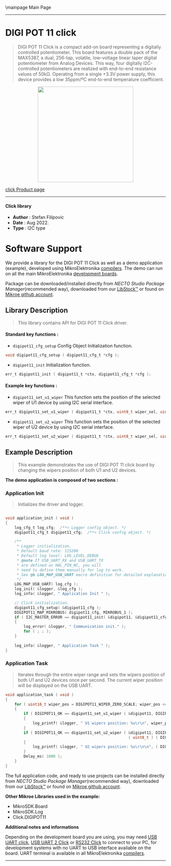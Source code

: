 \mainpage Main Page

---
# DIGI POT 11 click

> DIGI POT 11 Click is a compact add-on board representing a digitally controlled potentiometer. This board features a double pack of the MAX5387, a dual, 256-tap, volatile, low-voltage linear taper digital potentiometer from Analog Devices. This way, four digitally I2C-controlled potentiometers are realized with end-to-end resistance values of 50kΩ. Operating from a single +3.3V power supply, this device provides a low 35ppm/ºC end-to-end temperature coefficient.

<p align="center">
  <img src="https://download.mikroe.com/images/click_for_ide/digipot11_click.png" height=300px>
</p>

[click Product page](https://www.mikroe.com/digi-pot-11-click)

---


#### Click library

- **Author**        : Stefan Filipovic
- **Date**          : Aug 2022.
- **Type**          : I2C type


# Software Support

We provide a library for the DIGI POT 11 Click
as well as a demo application (example), developed using MikroElektronika
[compilers](https://www.mikroe.com/necto-studio).
The demo can run on all the main MikroElektronika [development boards](https://www.mikroe.com/development-boards).

Package can be downloaded/installed directly from *NECTO Studio Package Manager*(recommended way), downloaded from our [LibStock&trade;](https://libstock.mikroe.com) or found on [Mikroe github account](https://github.com/MikroElektronika/mikrosdk_click_v2/tree/master/clicks).

## Library Description

> This library contains API for DIGI POT 11 Click driver.

#### Standard key functions :

- `digipot11_cfg_setup` Config Object Initialization function.
```c
void digipot11_cfg_setup ( digipot11_cfg_t *cfg );
```

- `digipot11_init` Initialization function.
```c
err_t digipot11_init ( digipot11_t *ctx, digipot11_cfg_t *cfg );
```

#### Example key functions :

- `digipot11_set_u1_wiper` This function sets the position of the selected wiper of U1 device by using I2C serial interface.
```c
err_t digipot11_set_u1_wiper ( digipot11_t *ctx, uint8_t wiper_sel, uint8_t data_in );
```

- `digipot11_set_u2_wiper` This function sets the position of the selected wiper of U2 device by using I2C serial interface.
```c
err_t digipot11_set_u2_wiper ( digipot11_t *ctx, uint8_t wiper_sel, uint8_t data_in );
```

## Example Description

> This example demonstrates the use of DIGI POT 11 click board by changing the wipers position of both U1 and U2 devices.

**The demo application is composed of two sections :**

### Application Init

> Initializes the driver and logger.

```c

void application_init ( void )
{
    log_cfg_t log_cfg;  /**< Logger config object. */
    digipot11_cfg_t digipot11_cfg;  /**< Click config object. */

    /** 
     * Logger initialization.
     * Default baud rate: 115200
     * Default log level: LOG_LEVEL_DEBUG
     * @note If USB_UART_RX and USB_UART_TX 
     * are defined as HAL_PIN_NC, you will 
     * need to define them manually for log to work. 
     * See @b LOG_MAP_USB_UART macro definition for detailed explanation.
     */
    LOG_MAP_USB_UART( log_cfg );
    log_init( &logger, &log_cfg );
    log_info( &logger, " Application Init " );

    // Click initialization.
    digipot11_cfg_setup( &digipot11_cfg );
    DIGIPOT11_MAP_MIKROBUS( digipot11_cfg, MIKROBUS_1 );
    if ( I2C_MASTER_ERROR == digipot11_init( &digipot11, &digipot11_cfg ) ) 
    {
        log_error( &logger, " Communication init." );
        for ( ; ; );
    }
    
    log_info( &logger, " Application Task " );
}

```

### Application Task

> Iterates through the entire wiper range and sets the wipers position of both U1 and U2 devices once per second. The current wiper position will be displayed on the USB UART.

```c
void application_task ( void )
{
    for ( uint16_t wiper_pos = DIGIPOT11_WIPER_ZERO_SCALE; wiper_pos <= DIGIPOT11_WIPER_FULL_SCALE; wiper_pos += 5 )
    {
        if ( DIGIPOT11_OK == digipot11_set_u1_wiper ( &digipot11, DIGIPOT11_WIPER_SEL_BOTH, ( uint8_t ) wiper_pos ) )
        {
            log_printf( &logger, " U1 wipers position: %u\r\n", wiper_pos );
        }
        if ( DIGIPOT11_OK == digipot11_set_u2_wiper ( &digipot11, DIGIPOT11_WIPER_SEL_BOTH, 
                                                      ( uint8_t ) ( DIGIPOT11_WIPER_FULL_SCALE - wiper_pos ) ) )
        {
            log_printf( &logger, " U2 wipers position: %u\r\n\n", ( DIGIPOT11_WIPER_FULL_SCALE - wiper_pos ) );
        }
        Delay_ms( 1000 );
    }
}
```

The full application code, and ready to use projects can be installed directly from *NECTO Studio Package Manager*(recommended way), downloaded from our [LibStock&trade;](https://libstock.mikroe.com) or found on [Mikroe github account](https://github.com/MikroElektronika/mikrosdk_click_v2/tree/master/clicks).

**Other Mikroe Libraries used in the example:**

- MikroSDK.Board
- MikroSDK.Log
- Click.DIGIPOT11

**Additional notes and informations**

Depending on the development board you are using, you may need
[USB UART click](https://www.mikroe.com/usb-uart-click),
[USB UART 2 Click](https://www.mikroe.com/usb-uart-2-click) or
[RS232 Click](https://www.mikroe.com/rs232-click) to connect to your PC, for
development systems with no UART to USB interface available on the board. UART
terminal is available in all MikroElektronika
[compilers](https://shop.mikroe.com/compilers).

---

